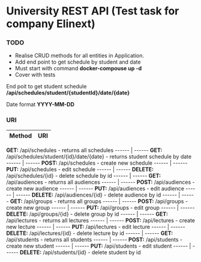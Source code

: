 
# University REST API  (Test task for company Elinext)

### TODO

* Realise CRUD methods for all entities in Application.
* Add end point to get schedule by student and date
* Must start with command **docker-compouse up -d**
* Cover with tests


 End poit to get student schedule **/api/schedules/student/{studentId}/date/{date}**
 
 Date format **YYYY-MM-DD**
 
 ### URI
 
 Method    | URI
------     | ------
**GET:**            /api/schedules - returns all schedules
------     | ------
**GET:**            /api/schedules/student/{id}/date/{date} - returns student schedule by date
------     | ------
**POST:**          /api/schedules - create new schedule
------     | ------
**PUT:**             /api/schedules - edit schedule
------     | ------
**DELETE:**      /api/schedules/{id} - delete schedule by id
------     | ------
**GET:**           /api/audiences - returns all audiences
------     | ------
**POST:**        /api/audiences - create new audience
------     | ------
**PUT:**           /api/audiences - edit audience
------     | ------
**DELETE:**    /api/audiences/{id} - delete audience by id
------     | ------
**GET:**           /api/groups - returns all groups
------     | ------
**POST:**        /api/groups - create new group
------     | ------
**PUT:**           /api/groups - edit group
------     | ------
**DELETE:**    /api/groups/{id} - delete group by id
------     | ------
**GET:**           /api/lectures - returns all lectures
------     | ------
**POST:**        /api/lectures - create new lecture
------     | ------
**PUT:**           /api/lectures - edit lecture
------     | ------
**DELETE:**    /api/lectures/{id} - delete lecture by id
------     | ------
**GET:**           /api/students - returns all students
------     | ------
**POST:**        /api/students - create new student
------     | ------
**PUT:**           /api/students - edit student
------     | ------
**DELETE:**    /api/students/{id} - delete student by id

